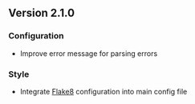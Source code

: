 ## Version 2.1.0

### Configuration

- Improve error message for parsing errors

### Style

- Integrate [Flake8](https://flake8.pycqa.org) configuration into main config file
